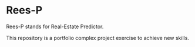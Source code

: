 # Rees-P

Rees-P stands for Real-Estate Predictor. 

This repository is a portfolio complex project exercise to achieve new skills.
